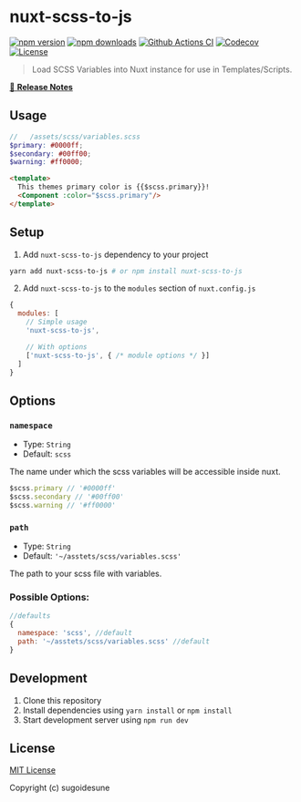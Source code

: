 # nuxt-scss-to-js

[![npm version][npm-version-src]][npm-version-href]
[![npm downloads][npm-downloads-src]][npm-downloads-href]
[![Github Actions CI][github-actions-ci-src]][github-actions-ci-href]
[![Codecov][codecov-src]][codecov-href]
[![License][license-src]][license-href]

> Load SCSS Variables into Nuxt instance for use in Templates/Scripts.

[📖 **Release Notes**](./CHANGELOG.md)

## Usage

```scss
//   /assets/scss/variables.scss
$primary: #0000ff;
$secondary: #00ff00;
$warning: #ff0000;
```

```html
<template>
  This themes primary color is {{$scss.primary}}!
  <Component :color="$scss.primary"/>
</template>
```

## Setup

1. Add `nuxt-scss-to-js` dependency to your project

```bash
yarn add nuxt-scss-to-js # or npm install nuxt-scss-to-js
```

2. Add `nuxt-scss-to-js` to the `modules` section of `nuxt.config.js`

```js
{
  modules: [
    // Simple usage
    'nuxt-scss-to-js',

    // With options
    ['nuxt-scss-to-js', { /* module options */ }]
  ]
}
```
## Options

### `namespace`
- Type: `String`
- Default: `scss`

The name under which the scss variables will be accessible inside nuxt.

```js
$scss.primary // '#0000ff'
$scss.secondary // '#00ff00'
$scss.warning // '#ff0000'
```

### `path`
- Type: `String`
- Default: `'~/asstets/scss/variables.scss'`

The path to your scss file with variables.


### Possible Options:
```js
//defaults
{
  namespace: 'scss', //default
  path: '~/asstets/scss/variables.scss' //default
}
```



## Development

1. Clone this repository
2. Install dependencies using `yarn install` or `npm install`
3. Start development server using `npm run dev`

## License

[MIT License](./LICENSE)

Copyright (c) sugoidesune

<!-- Badges -->
[npm-version-src]: https://img.shields.io/npm/v/nuxt-scss-to-js/latest.svg
[npm-version-href]: https://npmjs.com/package/nuxt-scss-to-js

[npm-downloads-src]: https://img.shields.io/npm/dt/nuxt-scss-to-js.svg
[npm-downloads-href]: https://npmjs.com/package/nuxt-scss-to-js

[github-actions-ci-src]: https://github.com//workflows/ci/badge.svg
[github-actions-ci-href]: https://github.com//actions?query=workflow%3Aci

[codecov-src]: https://img.shields.io/codecov/c/github/.svg
[codecov-href]: https://codecov.io/gh/

[license-src]: https://img.shields.io/npm/l/nuxt-scss-to-js.svg
[license-href]: https://npmjs.com/package/nuxt-scss-to-js
